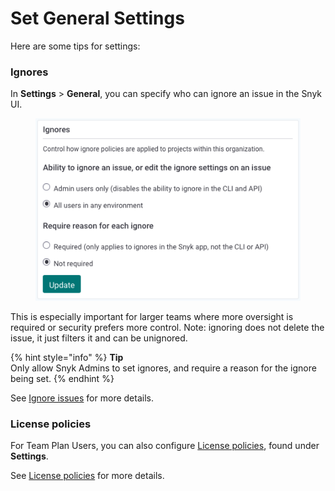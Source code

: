 # Set General Settings

Here are some tips for settings:

### **Ignores**

In **Settings** > **General**, you can specify who can ignore an issue in the Snyk UI.

<figure><img src="../../../.gitbook/assets/Screenshot 2022-09-01 at 14.41.02.png" alt=""><figcaption></figcaption></figure>

This is especially important for larger teams where more oversight is required or security prefers more control. Note: ignoring does not delete the issue, it just filters it and can be unignored.

{% hint style="info" %}
**Tip**\
Only allow Snyk Admins to set ignores, and require a reason for the ignore being set.
{% endhint %}

See [Ignore issues](../../../features/manage-issues/issue-management/ignore-issues.md) for more details.

### License policies

For Team Plan Users, you can also configure [License policies](https://docs.snyk.io/products/snyk-open-source/licenses), found under **Settings**.

See [License policies](set-general-settings.md#license-policies) for more details.
